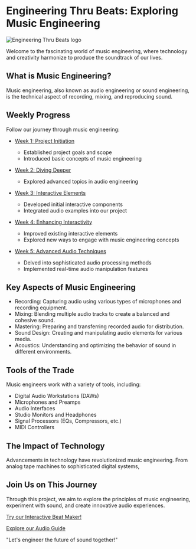 # Engineering Thru Beats: Exploring Music Engineering

![Engineering Thru Beats logo](https://via.placeholder.com/150x150)

Welcome to the fascinating world of music engineering, where technology and creativity harmonize to produce the soundtrack of our lives.

## What is Music Engineering?

Music engineering, also known as audio engineering or sound engineering, is the technical aspect of recording, mixing, and reproducing sound.

## Weekly Progress

Follow our journey through music engineering:

- [Week 1: Project Initiation](Claude_Convo_Week1.md)
  - Established project goals and scope
  - Introduced basic concepts of music engineering

- [Week 2: Diving Deeper](Claude_Convo_Week2.md)
  - Explored advanced topics in audio engineering

- [Week 3: Interactive Elements](Claude_Convo_Week3.md)
  - Developed initial interactive components
  - Integrated audio examples into our project

- [Week 4: Enhancing Interactivity](Claude_Convo_Week4.md)
  - Improved existing interactive elements
  - Explored new ways to engage with music engineering concepts

- [Week 5: Advanced Audio Techniques](Claude_Convo_Week5.md)
  - Delved into sophisticated audio processing methods
  - Implemented real-time audio manipulation features

## Key Aspects of Music Engineering

- Recording: Capturing audio using various types of microphones and recording equipment.
- Mixing: Blending multiple audio tracks to create a balanced and cohesive sound.
- Mastering: Preparing and transferring recorded audio for distribution.
- Sound Design: Creating and manipulating audio elements for various media.
- Acoustics: Understanding and optimizing the behavior of sound in different environments.

## Tools of the Trade

Music engineers work with a variety of tools, including:

- Digital Audio Workstations (DAWs)
- Microphones and Preamps
- Audio Interfaces
- Studio Monitors and Headphones
- Signal Processors (EQs, Compressors, etc.)
- MIDI Controllers

## The Impact of Technology

Advancements in technology have revolutionized music engineering. From analog tape machines to sophisticated digital systems,

## Join Us on This Journey

Through this project, we aim to explore the principles of music engineering, experiment with sound, and create innovative audio experiences.

[Try our Interactive Beat Maker!](beat_maker.html)

[Explore our Audio Guide](beats_with_audio.html)

"Let's engineer the future of sound together!"
